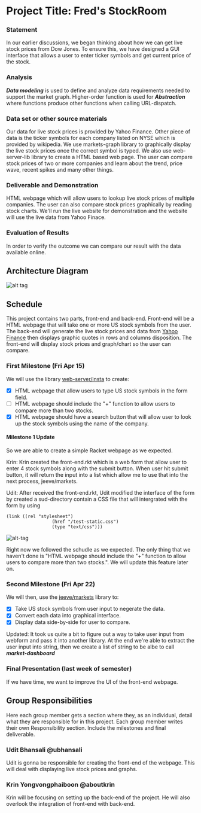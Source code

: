 # Project Title: Fred's StockRoom

### Statement

In our earlier discussions, we began thinking about how we can get live stock prices from Dow Jones. To ensure this, we have designed a GUI interface that allows a user to enter ticker symbols and get current price of the stock.

### Analysis

***Data modeling*** is used to define and analyze data requirements needed to support the market graph. Higher-order function is used for ***Abstraction*** where functions produce other functions when calling URL-dispatch.

### Data set or other source materials

Our data for live stock prices is provided by Yahoo Finance. Other piece of data is the ticker symbols for each company listed on NYSE which is provided by wikipedia. We use markets-graph library to graphically display the live stock prices once the correct symbol is typed. We also use web-server-lib library to create a HTML based web page. The user can compare stock prices of two or more companies and learn about the trend, price wave, recent spikes and many other things. 

### Deliverable and Demonstration

HTML webpage which will allow users to lookup live stock prices of multiple companies. The user can also compare stock prices graphically by reading stock charts. We'll run the live website for demonstration and the website will use the live data from Yahoo Finace. 

### Evaluation of Results

In order to verify the outcome we can compare our result with the data available online.

## Architecture Diagram

![alt tag](https://github.com/oplS16projects/Krin-Udit/blob/master/fred.jpg)

## Schedule

This project contains two parts, front-end and back-end. Front-end will be a HTML webpage that will take one or more US stock symbols from the user. The back-end will generate the live stock prices and data from [Yahoo Finance](http://finance.yahoo.com/stock-center/) then displays graphic quotes in rows and columns disposition. The front-end will display stock prices and graph/chart so the user can compare.

### First Milestone (Fri Apr 15)

We will use the library [web-server/insta](https://docs.racket-lang.org/web-server/run.html) to create:
- [x] HTML webpage that allow users to type US stock symbols in the form field.
- [ ] HTML webpage should include the "+" function to allow users to compare more than two stocks.
- [x] HTML webpage should have a search button that will allow user to look up the stock symbols using the name of the company.

#### Milestone 1 Update
So we are able to create a simple Racket webpage as we expected. 

Krin: 
Krin created the front-end.rkt which is a web form that allow user to enter 4 stock symbols along with the submit button. When user hit submit button, it will return the input into a list which allow me to use that into the next process, jeeve/markets. 

Udit:
After received the front-end.rkt, Udit modified the interface of the form by created a sud-directory contain a CSS file that will intergrated with the form by using 

```
(link ((rel "stylesheet")
                 (href "/test-static.css")
                 (type "text/css")))
```

![alt-tag](https://github.com/oplS16projects/Krin-Udit/blob/master/Milestone%201.png?raw=true)

Right now we followed the schudle as we expected. The only thing that we haven't done is "HTML webpage should include the "+" function to allow users to compare more than two stocks.". We will update this feature later on.

### Second Milestone (Fri Apr 22)

We will then, use the [jeeve/markets](https://planet.racket-lang.org/package-source/jeeve/markets.plt/1/2/planet-docs/manual/index.html) library to:
- [x] Take US stock symbols from user input to negerate the data.
- [x] Convert each data into graphical interface.
- [x] Display data side-by-side for user to compare. 

Updated: It took us quite a bit to figure out a way to take user input from webform and pass it into another library. At the end we're able to extract the user input into string, then we create a list of string to be albe to call ***market-dashboard***

### Final Presentation (last week of semester)

If we have time, we want to improve the UI of the front-end webpage.

## Group Responsibilities

Here each group member gets a section where they, as an individual, detail what they are responsible for in this project. Each group member writes their own Responsibility section. Include the milestones and final deliverable.

### Udit Bhansali @ubhansali
Udit is gonna be responsible for creating the front-end of the webpage. This will deal with displaying live stock prices and graphs.

### Krin Yongvongphaiboon @aboutkrin
Krin will be focusing on setting up the back-end of the project. He will also overlook the integration of front-end with back-end.


